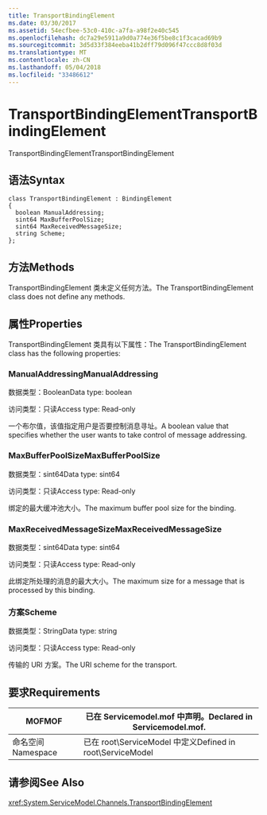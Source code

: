 ```yaml
---
title: TransportBindingElement
ms.date: 03/30/2017
ms.assetid: 54ecfbee-53c0-410c-a7fa-a98f2e40c545
ms.openlocfilehash: dc7a29e5911a9d0a774e36f5be8c1f3cacad69b9
ms.sourcegitcommit: 3d5d33f384eeba41b2dff79d096f47ccc8d8f03d
ms.translationtype: MT
ms.contentlocale: zh-CN
ms.lasthandoff: 05/04/2018
ms.locfileid: "33486612"
---
```

# <a name="transportbindingelement"></a><span data-ttu-id="09d28-102">TransportBindingElement</span><span class="sxs-lookup"><span data-stu-id="09d28-102">TransportBindingElement</span></span>
<span data-ttu-id="09d28-103">TransportBindingElement</span><span class="sxs-lookup"><span data-stu-id="09d28-103">TransportBindingElement</span></span>  
  
## <a name="syntax"></a><span data-ttu-id="09d28-104">语法</span><span class="sxs-lookup"><span data-stu-id="09d28-104">Syntax</span></span>  
  
```  
class TransportBindingElement : BindingElement  
{  
  boolean ManualAddressing;  
  sint64 MaxBufferPoolSize;  
  sint64 MaxReceivedMessageSize;  
  string Scheme;  
};  
```  
  
## <a name="methods"></a><span data-ttu-id="09d28-105">方法</span><span class="sxs-lookup"><span data-stu-id="09d28-105">Methods</span></span>  
 <span data-ttu-id="09d28-106">TransportBindingElement 类未定义任何方法。</span><span class="sxs-lookup"><span data-stu-id="09d28-106">The TransportBindingElement class does not define any methods.</span></span>  
  
## <a name="properties"></a><span data-ttu-id="09d28-107">属性</span><span class="sxs-lookup"><span data-stu-id="09d28-107">Properties</span></span>  
 <span data-ttu-id="09d28-108">TransportBindingElement 类具有以下属性：</span><span class="sxs-lookup"><span data-stu-id="09d28-108">The TransportBindingElement class has the following properties:</span></span>  
  
### <a name="manualaddressing"></a><span data-ttu-id="09d28-109">ManualAddressing</span><span class="sxs-lookup"><span data-stu-id="09d28-109">ManualAddressing</span></span>  
 <span data-ttu-id="09d28-110">数据类型：Boolean</span><span class="sxs-lookup"><span data-stu-id="09d28-110">Data type: boolean</span></span>  
  
 <span data-ttu-id="09d28-111">访问类型：只读</span><span class="sxs-lookup"><span data-stu-id="09d28-111">Access type: Read-only</span></span>  
  
 <span data-ttu-id="09d28-112">一个布尔值，该值指定用户是否要控制消息寻址。</span><span class="sxs-lookup"><span data-stu-id="09d28-112">A boolean value that specifies whether the user wants to take control of message addressing.</span></span>  
  
### <a name="maxbufferpoolsize"></a><span data-ttu-id="09d28-113">MaxBufferPoolSize</span><span class="sxs-lookup"><span data-stu-id="09d28-113">MaxBufferPoolSize</span></span>  
 <span data-ttu-id="09d28-114">数据类型：sint64</span><span class="sxs-lookup"><span data-stu-id="09d28-114">Data type: sint64</span></span>  
  
 <span data-ttu-id="09d28-115">访问类型：只读</span><span class="sxs-lookup"><span data-stu-id="09d28-115">Access type: Read-only</span></span>  
  
 <span data-ttu-id="09d28-116">绑定的最大缓冲池大小。</span><span class="sxs-lookup"><span data-stu-id="09d28-116">The maximum buffer pool size for the binding.</span></span>  
  
### <a name="maxreceivedmessagesize"></a><span data-ttu-id="09d28-117">MaxReceivedMessageSize</span><span class="sxs-lookup"><span data-stu-id="09d28-117">MaxReceivedMessageSize</span></span>  
 <span data-ttu-id="09d28-118">数据类型：sint64</span><span class="sxs-lookup"><span data-stu-id="09d28-118">Data type: sint64</span></span>  
  
 <span data-ttu-id="09d28-119">访问类型：只读</span><span class="sxs-lookup"><span data-stu-id="09d28-119">Access type: Read-only</span></span>  
  
 <span data-ttu-id="09d28-120">此绑定所处理的消息的最大大小。</span><span class="sxs-lookup"><span data-stu-id="09d28-120">The maximum size for a message that is processed by this binding.</span></span>  
  
### <a name="scheme"></a><span data-ttu-id="09d28-121">方案</span><span class="sxs-lookup"><span data-stu-id="09d28-121">Scheme</span></span>  
 <span data-ttu-id="09d28-122">数据类型：String</span><span class="sxs-lookup"><span data-stu-id="09d28-122">Data type: string</span></span>  
  
 <span data-ttu-id="09d28-123">访问类型：只读</span><span class="sxs-lookup"><span data-stu-id="09d28-123">Access type: Read-only</span></span>  
  
 <span data-ttu-id="09d28-124">传输的 URI 方案。</span><span class="sxs-lookup"><span data-stu-id="09d28-124">The URI scheme for the transport.</span></span>  
  
## <a name="requirements"></a><span data-ttu-id="09d28-125">要求</span><span class="sxs-lookup"><span data-stu-id="09d28-125">Requirements</span></span>  
  
|<span data-ttu-id="09d28-126">MOF</span><span class="sxs-lookup"><span data-stu-id="09d28-126">MOF</span></span>|<span data-ttu-id="09d28-127">已在 Servicemodel.mof 中声明。</span><span class="sxs-lookup"><span data-stu-id="09d28-127">Declared in Servicemodel.mof.</span></span>|  
|---------|-----------------------------------|  
|<span data-ttu-id="09d28-128">命名空间</span><span class="sxs-lookup"><span data-stu-id="09d28-128">Namespace</span></span>|<span data-ttu-id="09d28-129">已在 root\ServiceModel 中定义</span><span class="sxs-lookup"><span data-stu-id="09d28-129">Defined in root\ServiceModel</span></span>|  
  
## <a name="see-also"></a><span data-ttu-id="09d28-130">请参阅</span><span class="sxs-lookup"><span data-stu-id="09d28-130">See Also</span></span>  
 <xref:System.ServiceModel.Channels.TransportBindingElement>
